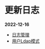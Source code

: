 # 更新日志
__2022-12-16__
+ <a href="/zh/v1.0.0/o-admin-log-manage">日志管理</a>
+ <a href="/zh/v1.0.0/o-admin-user#ldap-模式">用户Ldap模式</a>
<!-- <Home />
<script setup lang="ts">
import Home from '@theme/log.vue'
</script> -->

